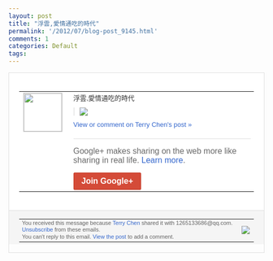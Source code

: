 ```yaml
---
layout: post
title: "浮雲,愛情通吃的時代"
permalink: '/2012/07/blog-post_9145.html'
comments: 1
categories: Default
tags: 
---
```

<div style="border:solid 1px #dfdfdf;color:#686868;font:13px Arial"><div style="background-color:#fff;padding:20px;"><table cellpadding="0" cellspacing="0"><tr><td style="padding-right:15px;vertical-align:top"><a href="https://plus.google.com/_/notifications/emlink?emrecipient=109554455967099403328&amp;emid=CNjmlJDb_LACFURt7AodoTEAAA&amp;path=%2F108643996575278738906&amp;dt=1341291208457&amp;uob=8"><img height="75" src="https://lh3.googleusercontent.com/-KKRGTyJ5Bl0/AAAAAAAAAAI/AAAAAAAAEEY/jllxqER5dCk/s75-c-k-a/photo.jpg" style="border:solid 1px #cccccc;" width="75"/></a></td><td style="width:578px;color:#333;font:13px Arial;vertical-align:top;"><div style="padding-bottom:10px">浮雲,愛情通吃的時代</div><div style="margin-bottom:10px;padding-left:10px; border-left:2px solid #EAEAEA"><span style="margin-right:5px"><a href="https://plus.google.com/_/notifications/emlink?emrecipient=109554455967099403328&amp;emid=CNjmlJDb_LACFURt7AodoTEAAA&amp;path=%2F108643996575278738906%2Fposts%2FJScfrgB3sNo%3Fgpinv%3DAMIXal-K072X9G4tzsH4ajIStrB66gn8suuRibAx8QYTg6un6JrzbbDOKuKB9id4SfbB4W1UInf3Iu_xzhX4NcZs9-FAOPmS1agIMlnn9eXNMbFIVP8gNeM&amp;dt=1341291208457&amp;uob=8" style="zSoyz;"><img border="0" src="https://lh3.googleusercontent.com/-HXekn6Ej5rI/T_J6mjyy0CI/AAAAAAAAW6k/4Hk3MvDPi_w/h120/QQ%25E6%258B%25BC%25E9%259F%25B3%25E6%2588%25AA%25E5%259B%25BE%25E6%259C%25AA%25E5%2591%25BD%25E5%2590%258D.png" style="max-height:200px;max-width:275px"/></a></span></div><a href="https://plus.google.com/_/notifications/emlink?emrecipient=109554455967099403328&amp;emid=CNjmlJDb_LACFURt7AodoTEAAA&amp;path=%2F108643996575278738906%2Fposts%2FJScfrgB3sNo%3Fgpinv%3DAMIXal-K072X9G4tzsH4ajIStrB66gn8suuRibAx8QYTg6un6JrzbbDOKuKB9id4SfbB4W1UInf3Iu_xzhX4NcZs9-FAOPmS1agIMlnn9eXNMbFIVP8gNeM&amp;dt=1341291208457&amp;uob=8" style="color:#3366CC;text-decoration:none;">View or comment on Terry Chen's post »</a><div style="margin-top:20px;border-top:solid 1px #dfdfdf"><div style="padding:15px 0;color:#686868;font:16px Arial;">Google+ makes sharing on the web more like sharing in real life. <a href="http://www.google.com/+/learnmore/" style="color:#3366CC;text-decoration:none;">Learn more</a>.</div><a href="https://plus.google.com/_/notifications/emlink?emrecipient=109554455967099403328&amp;emid=CNjmlJDb_LACFURt7AodoTEAAA&amp;path=%2F%3Fgpinv%3DAMIXal-K072X9G4tzsH4ajIStrB66gn8suuRibAx8QYTg6un6JrzbbDOKuKB9id4SfbB4W1UInf3Iu_xzhX4NcZs9-FAOPmS1agIMlnn9eXNMbFIVP8gNeM&amp;dt=1341291208457&amp;uob=8" style="display:inline-block;padding:7px 15px;background-color:#d44b38; color:#fff;font-size:16px; font-weight:bold;border-radius:2px;-webkit-border-radius:2px; -moz-border-radius:2px;border:solid 1px #c43b28; white-space:nowrap;text-decoration:none">Join Google+</a></div></td></tr></table></div><div style="border-top:solid 1px #dfdfdf;padding:0 20px; background-color:#f5f5f5"><table cellpadding="0" cellspacing="0" style="height:50px"><tbody><tr><td style="vertical-align:middle;width:100%; color:#636363;font:11px Arial; line-height:120%">You received this message because <a href="https://plus.google.com/_/notifications/emlink?emrecipient=109554455967099403328&amp;emid=CNjmlJDb_LACFURt7AodoTEAAA&amp;path=%2F108643996575278738906%3Fgpinv%3DAMIXal-K072X9G4tzsH4ajIStrB66gn8suuRibAx8QYTg6un6JrzbbDOKuKB9id4SfbB4W1UInf3Iu_xzhX4NcZs9-FAOPmS1agIMlnn9eXNMbFIVP8gNeM&amp;dt=1341291208457&amp;uob=8" style="color:#3366CC;text-decoration:none;">Terry Chen</a> shared it with 1265133686@qq.com. <a href="https://plus.google.com/_/notifications/emlink?emrecipient=109554455967099403328&amp;emid=CNjmlJDb_LACFURt7AodoTEAAA&amp;path=%2F_%2Fnonplus%2Femailsettings%3Fgpinv%3DAMIXal-K072X9G4tzsH4ajIStrB66gn8suuRibAx8QYTg6un6JrzbbDOKuKB9id4SfbB4W1UInf3Iu_xzhX4NcZs9-FAOPmS1agIMlnn9eXNMbFIVP8gNeM%26est%3DADH5u8VCtb6SITmeS_fkklcffyzH9xqNmvJOOVhFpu6ss1P2aiQ3NlpWiDXmgRhyC3HP4yR1e3A54TEzvqBKkJ08tZtEPkD2I8IeqgQPpKNVi9-Yjt59JcPBXQ9GJTKqD95PPZZA2_1N&amp;dt=1341291208457&amp;uob=8" style="color:#3366CC;text-decoration:none;">Unsubscribe</a> from these emails.<br/>You can't reply to this email. <a href="https://plus.google.com/_/notifications/emlink?emrecipient=109554455967099403328&amp;emid=CNjmlJDb_LACFURt7AodoTEAAA&amp;path=%2F108643996575278738906%2Fposts%2FJScfrgB3sNo%3Fgpinv%3DAMIXal-K072X9G4tzsH4ajIStrB66gn8suuRibAx8QYTg6un6JrzbbDOKuKB9id4SfbB4W1UInf3Iu_xzhX4NcZs9-FAOPmS1agIMlnn9eXNMbFIVP8gNeM&amp;dt=1341291208457&amp;uob=8" style="color:#3366CC;text-decoration:none;">View the post</a> to add a comment.<br/></td><td><img src="https://ssl.gstatic.com/s2/oz/images/notifications/logo/google-plus-6617a72bb36cc548861652780c9e6ff1.png"/></td></tr></tbody></table></div></div>